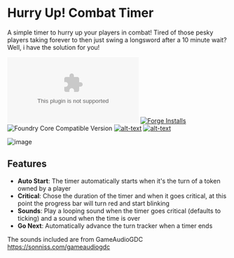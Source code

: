 # Hurry Up! Combat Timer
A simple timer to hurry up your players in combat!
Tired of those pesky players taking forever to then just swing a longsword after a 10 minute wait? Well, i have the solution for you!

![Latest Release Download Count](https://img.shields.io/github/downloads/theripper93/hurry-up/latest/module.zip?color=2b82fc&label=DOWNLOADS&style=for-the-badge) [![Forge Installs](https://img.shields.io/badge/dynamic/json?label=Forge%20Installs&query=package.installs&suffix=%25&url=https%3A%2F%2Fforge-vtt.com%2Fapi%2Fbazaar%2Fpackage%2Fhurry-up&colorB=03ff1c&style=for-the-badge)](https://forge-vtt.com/bazaar#package=hurry-up) ![Foundry Core Compatible Version](https://img.shields.io/badge/dynamic/json.svg?url=https%3A%2F%2Fraw.githubusercontent.com%2Ftheripper93%2Fhurry-up%2Fmain%2Fmodule.json&label=Foundry%20Version&query=$.compatibleCoreVersion&colorB=orange&style=for-the-badge) [![alt-text](https://img.shields.io/badge/-Patreon-%23ff424d?style=for-the-badge)](https://www.patreon.com/theripper93) [![alt-text](https://img.shields.io/badge/-Discord-%235662f6?style=for-the-badge)](https://discord.gg/F53gBjR97G)

![image](https://user-images.githubusercontent.com/1346839/131935050-1d45e98e-3924-4135-bef4-46a808b09eec.png)

## Features

- **Auto Start**: The timer automatically starts when it's the turn of a token owned by a player
- **Critical**: Chose the duration of the timer and when it goes critical, at this point the progress bar will turn red and start blinking
- **Sounds**: Play a looping sound when the timer goes critical (defaults to ticking) and a sound when the time is over
- **Go Next**: Automatically advance the turn tracker when a timer ends

The sounds included are from GameAudioGDC https://sonniss.com/gameaudiogdc
